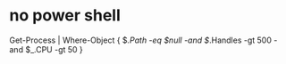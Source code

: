# no power shell

Get-Process | Where-Object { $_.Path -eq $null -and $_.Handles -gt 500 -and $_.CPU -gt 50 }
